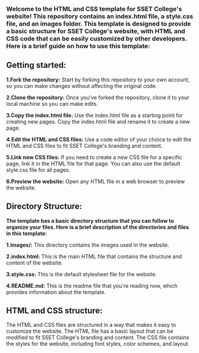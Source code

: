 ### Welcome to the HTML and CSS template for SSET College's website! This repository contains an index.html file, a style.css file, and an images folder. This template is designed to provide a basic structure for SSET College's website, with HTML and CSS code that can be easily customized by other developers. Here is a brief guide on how to use this template:

## Getting started:

**1.Fork the repository:** Start by forking this repository to your own account, so you can make changes without affecting the original code.

**2.Clone the repository:** Once you've forked the repository, clone it to your local machine so you can make edits.

**3.Copy the index.html file:** Use the index.html file as a starting point for creating new pages. Copy the index.html file and rename it to create a new page.

**4.Edit the HTML and CSS files:** Use a code editor of your choice to edit the HTML and CSS files to fit SSET College's branding and content.

**5.Link new CSS files:** If you need to create a new CSS file for a specific page, link it in the HTML file for that page. You can also use the default style.css file for all pages.

**6.Preview the website:** Open any HTML file in a web browser to preview the website.

## Directory Structure:

**The template has a basic directory structure that you can follow to organize your files. Here is a brief description of the directories and files in this template:**

**1.images/:** This directory contains the images used in the website.

**2.index.html:** This is the main HTML file that contains the structure and content of the website.

**3.style.css:** This is the default stylesheet file for the website.

**4.README.md:** This is the readme file that you're reading now, which provides information about the template.

## HTML and CSS structure:

The HTML and CSS files are structured in a way that makes it easy to customize the website. The HTML file has a basic layout that can be modified to fit SSET College's branding and content. The CSS file contains the styles for the website, including font styles, color schemes, and layout.

